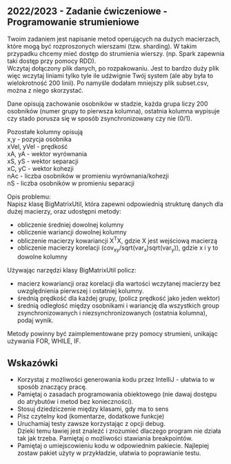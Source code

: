 ## 2022/2023 - Zadanie ćwiczeniowe - Programowanie strumieniowe 

Twoim zadaniem jest napisanie metod operujących na dużych macierzach, które mogą być rozproszonych wierszami (tzw. sharding).  W takim przypadku chcemy mieć dostęp do strumienia wierszy. (np. Spark zapewnia taki dostęp przy pomocy RDD).     
Wczytaj dołączony plik danych, po rozpakowaniu. Jest to bardzo duży plik więc wczytaj liniami tylko tyle ile udźwignie Twój system (ale aby była to wielokrotność 200 linii). Po namyśle dodałam mniejszy plik subset.csv, można z niego skorzystać.   

Dane opisują zachowanie osobników w stadzie, każda grupa liczy 200 osobników (numer grupy to pierwsza kolumna), ostatnia kolumna wypisuje czy stado porusza się w sposób zsynchronizowany czy nie (0/1).  

Pozostałe kolumny opisują  
x,y - pozycja osobnika  
xVel, yVel - prędkość  
xA, yA - wektor wyrównania  
xS, yS - wektor separacji  
xC, yC - wektor kohezji  
nAc - liczba osobników w promieniu wyrównania/kohezji  
nS - liczba osobników w promieniu separacji  



Opis problemu:  
Napisz klasę BigMatrixUtil, która zapewni odpowiednią strukturę danych dla dużej macierzy, oraz udostępni metody:  
- obliczenie średniej dowolnej kolumny  
- obliczenie wariancji dowolnej kolumny  
- obliczenie macierzy kowariancji X<sup>T</sup>X, gdzie X jest wejściową macierzą    
- obliczenie macierzy korelacji (cov<sub>xy</sub>/sqrt(var<sub>x</sub>)sqrt(var<sub>y</sub>)), gdzie x i y to dowolne kolumny  



Używając narzędzi klasy BigMatrixUtil policz:
- macierz kowariancji oraz korelacji dla wartości wczytanej macierzy bez uwzględnienia pierwszej i ostatniej kolumny.  
- średnią prędkość dla każdej grupy, (policz prędkość jako jeden wektor)  
- średnią odległość między osobnikami i wariancję dla wszystkich group zsynchronizowanych i niezsynchronizowanych (ostatnia kolumna), podaj wynik.  

Metody powinny być zaimplementowane przy pomocy strumieni, unikając używania FOR, WHILE, IF.  



## Wskazówki
- Korzystaj z możliwości generowania kodu przez IntelliJ - ułatwia to w sposób znaczący pracę. 
- Pamiętaj o zasadach programowania obiektowego (nie dawaj dostępu do atrybutów i metod bez konieczności).
- Stosuj dziedziczenie między klasami, gdy ma to sens
- Pisz czytelny kod (komentarze, dodatkowe funkcje)
- Uruchamiaj testy zawsze korzystając z opcji debug.  
Dzieki temu ławiej jest znaleźć i zrozumieć dlaczego program nie działa tak jak trzeba.  Pamiętaj o możliwości stawiania breakpointów.
- Pamiętaj o umiejscowieniu kodu w odpowiednim pakiecie. Najlepiej zostaw pakiet użyty w przykładzie, ułatwia to poprawianie testu.


